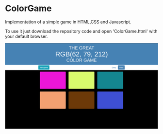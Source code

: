 # ColorGame
Implementation of a simple game in HTML,CSS and Javascript.

To use it just download the repository code and open 'ColorGame.html' with your default browser.

![Interfaz](Game.png)
